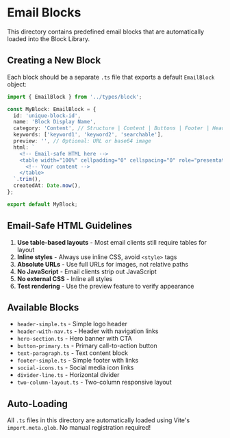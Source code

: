# Email Blocks

This directory contains predefined email blocks that are automatically loaded into the Block Library.

## Creating a New Block

Each block should be a separate `.ts` file that exports a default `EmailBlock` object:

```typescript
import { EmailBlock } from '../types/block';

const MyBlock: EmailBlock = {
  id: 'unique-block-id',
  name: 'Block Display Name',
  category: 'Content', // Structure | Content | Buttons | Footer | Headers | Social | Custom
  keywords: ['keyword1', 'keyword2', 'searchable'],
  preview: '', // Optional: URL or base64 image
  html: `
    <!-- Email-safe HTML here -->
    <table width="100%" cellpadding="0" cellspacing="0" role="presentation">
      <!-- Your content -->
    </table>
  `.trim(),
  createdAt: Date.now(),
};

export default MyBlock;
```

## Email-Safe HTML Guidelines

1. **Use table-based layouts** - Most email clients still require tables for layout
2. **Inline styles** - Always use inline CSS, avoid `<style>` tags
3. **Absolute URLs** - Use full URLs for images, not relative paths
4. **No JavaScript** - Email clients strip out JavaScript
5. **No external CSS** - Inline all styles
6. **Test rendering** - Use the preview feature to verify appearance

## Available Blocks

- `header-simple.ts` - Simple logo header
- `header-with-nav.ts` - Header with navigation links
- `hero-section.ts` - Hero banner with CTA
- `button-primary.ts` - Primary call-to-action button
- `text-paragraph.ts` - Text content block
- `footer-simple.ts` - Simple footer with links
- `social-icons.ts` - Social media icon links
- `divider-line.ts` - Horizontal divider
- `two-column-layout.ts` - Two-column responsive layout

## Auto-Loading

All `.ts` files in this directory are automatically loaded using Vite's `import.meta.glob`. No manual registration required!
